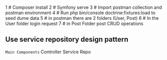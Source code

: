1 # Composer install
2 # Symfony serve
3 # Import postman collection and postman environment
4 # Run php bin/console doctrine:fixtures:load to seed dume data
5 # in postman there are 2 folders (User, Post)
6 # In the User folder login request
7 # in Post Folder post CRUD operations

## Use service repository design pattern
``Main Components``
Controller
Service
Repo

 
